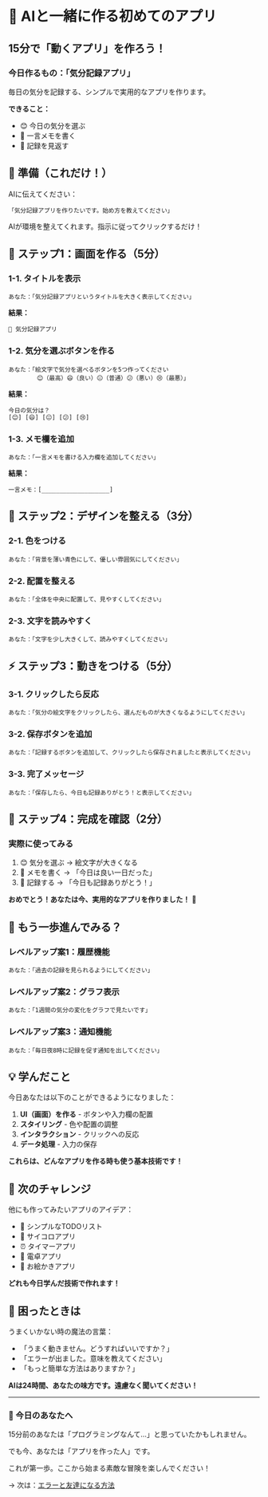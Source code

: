 # 🎯 AIと一緒に作る初めてのアプリ

## 15分で「動くアプリ」を作ろう！

### 今日作るもの：「気分記録アプリ」

毎日の気分を記録する、シンプルで実用的なアプリを作ります。

**できること：**
- 😊 今日の気分を選ぶ
- 📝 一言メモを書く
- 📅 記録を見返す

## 🚀 準備（これだけ！）

AIに伝えてください：
```
「気分記録アプリを作りたいです。始め方を教えてください」
```

AIが環境を整えてくれます。指示に従ってクリックするだけ！

## 📱 ステップ1：画面を作る（5分）

### 1-1. タイトルを表示
```
あなた：「気分記録アプリというタイトルを大きく表示してください」
```

**結果：**
```
🌈 気分記録アプリ
```

### 1-2. 気分を選ぶボタンを作る
```
あなた：「絵文字で気分を選べるボタンを5つ作ってください
        😊（最高）😄（良い）😐（普通）😕（悪い）😢（最悪）」
```

**結果：**
```
今日の気分は？
[😊] [😄] [😐] [😕] [😢]
```

### 1-3. メモ欄を追加
```
あなた：「一言メモを書ける入力欄を追加してください」
```

**結果：**
```
一言メモ：[___________________]
```

## 🎨 ステップ2：デザインを整える（3分）

### 2-1. 色をつける
```
あなた：「背景を薄い青色にして、優しい雰囲気にしてください」
```

### 2-2. 配置を整える
```
あなた：「全体を中央に配置して、見やすくしてください」
```

### 2-3. 文字を読みやすく
```
あなた：「文字を少し大きくして、読みやすくしてください」
```

## ⚡ ステップ3：動きをつける（5分）

### 3-1. クリックしたら反応
```
あなた：「気分の絵文字をクリックしたら、選んだものが大きくなるようにしてください」
```

### 3-2. 保存ボタンを追加
```
あなた：「記録するボタンを追加して、クリックしたら保存されましたと表示してください」
```

### 3-3. 完了メッセージ
```
あなた：「保存したら、今日も記録ありがとう！と表示してください」
```

## 🎉 ステップ4：完成を確認（2分）

### 実際に使ってみる
1. 😊 気分を選ぶ → 絵文字が大きくなる
2. 📝 メモを書く → 「今日は良い一日だった」
3. 💾 記録する → 「今日も記録ありがとう！」

**おめでとう！あなたは今、実用的なアプリを作りました！** 🎊

## 🚀 もう一歩進んでみる？

### レベルアップ案1：履歴機能
```
あなた：「過去の記録を見られるようにしてください」
```

### レベルアップ案2：グラフ表示
```
あなた：「1週間の気分の変化をグラフで見たいです」
```

### レベルアップ案3：通知機能
```
あなた：「毎日夜8時に記録を促す通知を出してください」
```

## 💡 学んだこと

今日あなたは以下のことができるようになりました：

1. **UI（画面）を作る** - ボタンや入力欄の配置
2. **スタイリング** - 色や配置の調整
3. **インタラクション** - クリックへの反応
4. **データ処理** - 入力の保存

**これらは、どんなアプリを作る時も使う基本技術です！**

## 🎯 次のチャレンジ

他にも作ってみたいアプリのアイデア：

- 📝 シンプルなTODOリスト
- 🎲 サイコロアプリ
- ⏰ タイマーアプリ
- 🔢 電卓アプリ
- 🎨 お絵かきアプリ

**どれも今日学んだ技術で作れます！**

## 💬 困ったときは

うまくいかない時の魔法の言葉：
- 「うまく動きません。どうすればいいですか？」
- 「エラーが出ました。意味を教えてください」
- 「もっと簡単な方法はありますか？」

**AIは24時間、あなたの味方です。遠慮なく聞いてください！**

---

### 🌟 今日のあなたへ

15分前のあなたは「プログラミングなんて...」と思っていたかもしれません。

でも今、あなたは「アプリを作った人」です。

これが第一歩。ここから始まる素敵な冒険を楽しんでください！

→ 次は：[エラーと友達になる方法](./03-エラーと友達になる方法.md)